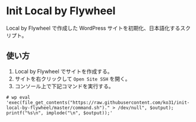 # Init Local by Flywheel

Local by Flywheel で作成した WordPress サイトを初期化、日本語化するスクリプト。

## 使い方

1. Local by Flywheel でサイトを作成する。
1. サイトを右クリックして `Open Site SSH` を開く。
1. コンソール上で下記コマンドを実行する。
```
# wp eval 'exec(file_get_contents("https://raw.githubusercontent.com/ko31/init-local-by-flywheel/master/command.sh")." > /dev/null", $output); printf("%s\n", implode("\n", $output));'
```
